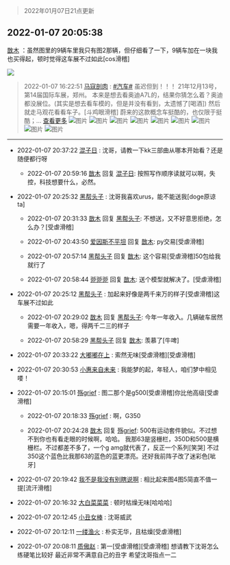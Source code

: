 > 2022年01月07日21点更新
<link rel="stylesheet" href="https://cdn.jsdelivr.net/gh/taotie6/sampleJSON@main/css/photo_show.css">
<meta name="referrer" content="no-referrer" />


 ## 2022-01-07 20:05:38 

 [㪚木](https://www.coolapk.com/feed/32664681?shareKey=ZjRhYTNjNmFmZjBmNjFkODJjOTk~) ：虽然图里的9辆车里我只有图2那辆，但仔细看了一下，9辆车加在一块我也买得起，顿时觉得这车展不过如此[cos滑稽] 

<div class="album">
<img class="img-item" src="https://image.coolapk.com/feed/2019/0412/17/1081091_1555060673_5592@400x225.gif" />
</div>

> 2022-01-07 16:22:51 
> [马寇剖肉](https://www.coolapk.com/feed/32660036?shareKey=ZmU2MGFmMDBmYTRjNjFkODJjOTk~) : <a class="feed-link-tag" href="/t/汽车?type=0">#汽车#</a> 虽迟但到！！！ 21年12月13号，第14届国际车展，郑州。 本来是想去看奥迪A7L的，结果你猜怎么着？奥迪都没展位。(其实是想去看车模的，但是并没有看到，太遗憾了[喝酒]) 然后就走马观花看看车子。[斗鸡眼滑稽] 蔚来的这款概念车挺酷的，也仅限于挺酷；... <a href="">查看更多</a> 
![图片](https://image.coolapk.com/feed/2022/0107/16/3179488_b5555b48_3767_4176_463@3000x1684.jpeg)
![图片](https://image.coolapk.com/feed/2022/0107/16/3179488_43183cd9_3767_4181_142@3000x1684.jpeg)
![图片](https://image.coolapk.com/feed/2022/0107/16/3179488_4755e736_3767_4188_231@3000x1684.jpeg)
![图片](https://image.coolapk.com/feed/2022/0107/16/3179488_94086b5b_3767_4197_450@3000x1684.jpeg)
![图片](https://image.coolapk.com/feed/2022/0107/16/3179488_7de85416_3767_4204_83@3000x1684.jpeg)
![图片](https://image.coolapk.com/feed/2022/0107/16/3179488_efbd6a3e_3767_4209_209@3000x1684.jpeg)
![图片](https://image.coolapk.com/feed/2022/0107/16/3179488_84de8198_3767_4216_772@3000x1684.jpeg)
![图片](https://image.coolapk.com/feed/2022/0107/16/3179488_1c7cbafc_3767_4224_331@3000x1684.jpeg)
![图片](https://image.coolapk.com/feed/2022/0107/16/3179488_3988d0f2_3767_4232_841@3000x1684.jpeg)

 ------- 

- 2022-01-07 20:37:22 [混子日](uid=1878276) : 沈哥，请教一下kk三部曲从哪本开始看？还是随便都行呀 

    - 2022-01-07 20:59:16 [㪚木](uid=1081091) 回复 [混子日](uid=1878276): 按照写作顺序读就可以啊，失控，科技想要什么，必然。 

- 2022-01-07 20:25:32 [黑帮头子](uid=2838832) : 沈哥我喜欢urus，能不能送我[doge原谅ta] 

    - 2022-01-07 20:31:33 [㪚木](uid=1081091) 回复 [黑帮头子](uid=2838832): 不想送，又不好意思拒绝，怎么办？[受虐滑稽] 

    - 2022-01-07 20:43:50 [爱因斯不平坦](uid=834251) 回复 [㪚木](uid=1081091): py交易[受虐滑稽] 

    - 2022-01-07 20:57:14 [黑帮头子](uid=2838832) 回复 [㪚木](uid=1081091): 这个容易[受虐滑稽]50包给我就行了 

    - 2022-01-07 20:58:44 [戼戼戼](uid=4044548) 回复 [㪚木](uid=1081091): 送个模型就解决了。[受虐滑稽] 

- 2022-01-07 20:25:12 [黑帮头子](uid=2838832) : 加起来好像是两千来万的样子[受虐滑稽]这车展不过如此 

    - 2022-01-07 20:29:02 [㪚木](uid=1081091) 回复 [黑帮头子](uid=2838832): 今年一年收入。几辆破车居然需要一年收入，嗯，得两千二三的样子 

    - 2022-01-07 20:58:29 [黑帮头子](uid=2838832) 回复 [㪚木](uid=1081091): 羡慕了[牛啤] 

- 2022-01-07 20:33:22 [大嘟嘟在上](uid=4316956) : 索然无味[受虐滑稽][受虐滑稽] 

- 2022-01-07 20:30:53 [小惠来自未来](uid=847097) : 我能梦的起，年轻人，咱们梦中相见喽！ 

- 2022-01-07 20:15:01 [殇grief](uid=4392516) : 图二那个是g500[受虐滑稽]你比他高级[受虐滑稽] 

    - 2022-01-07 20:18:33 [殇grief](uid=4392516) : 啊，G350 

    - 2022-01-07 20:24:28 [㪚木](uid=1081091) 回复 [殇grief](uid=4392516): 500有运动套件貌似。不过想不到你也有看走眼的时候啊，哈哈。
我那63是竖栅栏，350D和500是横栅栏。不过都差不多了，一个g amg就代表了，反正一个系列[笑哭]
不过350这个蓝色比我那63的蓝色的蓝更漂亮。还好我前阵子改了迷彩色[呲牙] 

- 2022-01-07 20:19:42 [我不是我没有别瞎说啊](uid=2231912) : 相比起来图4图5简直不值一提[流汗滑稽] 

- 2022-01-07 20:16:32 [大白菜菜菜](uid=2081020) : 顿时枯燥无味[哈哈哈] 

- 2022-01-07 20:12:45 [小丑女棒](uid=1414631) : 沈哥威武 

- 2022-01-07 20:12:11 [一缕渔火](uid=828554) : 朴实无华，且枯燥[受虐滑稽] 

- 2022-01-07 20:08:11 [质傲赵](uid=1566723) : 第一[受虐滑稽][受虐滑稽] 想请教下沈哥怎么练硬笔比较好 最近非常不满意自己的丑字 希望沈哥指点一二 

